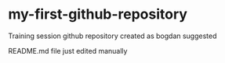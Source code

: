 # my-first-github-repository
Training session github repository created as bogdan suggested

README.md file just edited manually
